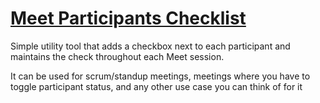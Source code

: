 # [Meet Participants Checklist](https://chrome.google.com/webstore/detail/meet-participants-checkli/oomekahllchgbndfpgjjggokkcjginmn)
Simple utility tool that adds a checkbox next to each participant and maintains the check throughout each Meet session. 

It can be used for scrum/standup meetings, meetings where you have to toggle participant status, and any other use case you can think of for it
